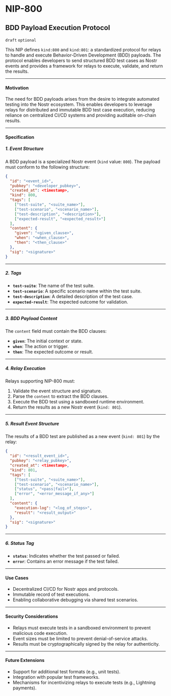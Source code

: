 NIP-800
=======

BDD Payload Execution Protocol
------------------------------

`draft` `optional`

This NIP defines `kind:800` and `kind:801`: a standardized protocol for relays to handle and execute Behavior-Driven Development (BDD) payloads. The protocol enables developers to send structured BDD test cases as Nostr events and provides a framework for relays to execute, validate, and return the results.

---

#### **Motivation**
The need for BDD payloads arises from the desire to integrate automated testing into the Nostr ecosystem. This enables developers to leverage relays for distributed and immutable BDD test case execution, reducing reliance on centralized CI/CD systems and providing auditable on-chain results.

---

#### **Specification**

##### 1. **Event Structure**
A BDD payload is a specialized Nostr event (`kind` value: `800`). The payload must conform to the following structure:

```json
{
  "id": "<event_id>",
  "pubkey": "<developer_pubkey>",
  "created_at": <timestamp>,
  "kind": 800,
  "tags": [
    ["test-suite", "<suite_name>"],
    ["test-scenario", "<scenario_name>"],
    ["test-description", "<description>"],
    ["expected-result", "<expected_result>"]
  ],
  "content": {
    "given": "<given_clause>",
    "when": "<when_clause>",
    "then": "<then_clause>"
  },
  "sig": "<signature>"
}
```

---

##### 2. **Tags**

- **`test-suite`**: The name of the test suite.
- **`test-scenario`**: A specific scenario name within the test suite.
- **`test-description`**: A detailed description of the test case.
- **`expected-result`**: The expected outcome for validation.

---

##### 3. **BDD Payload Content**
The `content` field must contain the BDD clauses:
- **`given`**: The initial context or state.
- **`when`**: The action or trigger.
- **`then`**: The expected outcome or result.

---

##### 4. **Relay Execution**
Relays supporting NIP-800 must:
1. Validate the event structure and signature.
2. Parse the `content` to extract the BDD clauses.
3. Execute the BDD test using a sandboxed runtime environment.
4. Return the results as a new Nostr event (`kind: 801`).

---

##### 5. **Result Event Structure**
The results of a BDD test are published as a new event (`kind: 801`) by the relay:

```json
{
  "id": "<result_event_id>",
  "pubkey": "<relay_pubkey>",
  "created_at": <timestamp>,
  "kind": 801,
  "tags": [
    ["test-suite", "<suite_name>"],
    ["test-scenario", "<scenario_name>"],
    ["status", "<pass|fail>"],
    ["error", "<error_message_if_any>"]
  ],
  "content": {
    "execution-log": "<log_of_steps>",
    "result": "<result_output>"
  },
  "sig": "<signature>"
}
```

---

##### 6. **Status Tag**
- **`status`**: Indicates whether the test passed or failed.
- **`error`**: Contains an error message if the test failed.

---

#### **Use Cases**
- Decentralized CI/CD for Nostr apps and protocols.
- Immutable record of test executions.
- Enabling collaborative debugging via shared test scenarios.

---

#### **Security Considerations**
- Relays must execute tests in a sandboxed environment to prevent malicious code execution.
- Event sizes must be limited to prevent denial-of-service attacks.
- Results must be cryptographically signed by the relay for authenticity.

---

#### **Future Extensions**
- Support for additional test formats (e.g., unit tests).
- Integration with popular test frameworks.
- Mechanisms for incentivizing relays to execute tests (e.g., Lightning payments).

